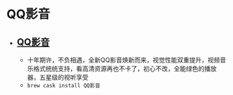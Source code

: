 # QQ影音
- [QQ影音](https://player.qq.com/)
  - 
  - 十年期许，不负相遇，全新QQ影音焕新而来，视觉性能双重提升，视频音乐格式统统支持，看高清资源再也不卡了，初心不改，全能绿色的播放器，五星级的视听享受
  - `brew cask install QQ影音`
